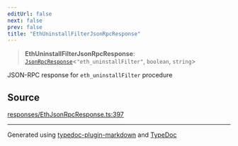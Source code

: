 ```yaml
---
editUrl: false
next: false
prev: false
title: "EthUninstallFilterJsonRpcResponse"
---
```


> **EthUninstallFilterJsonRpcResponse**: [`JsonRpcResponse`](/reference/tevm/jsonrpc/type-aliases/jsonrpcresponse/)\<`"eth_uninstallFilter"`, `boolean`, `string`\>

JSON-RPC response for `eth_uninstallFilter` procedure

## Source

[responses/EthJsonRpcResponse.ts:397](https://github.com/evmts/tevm-monorepo/blob/main/packages/procedures-spec/src/responses/EthJsonRpcResponse.ts#L397)

***
Generated using [typedoc-plugin-markdown](https://www.npmjs.com/package/typedoc-plugin-markdown) and [TypeDoc](https://typedoc.org/)
